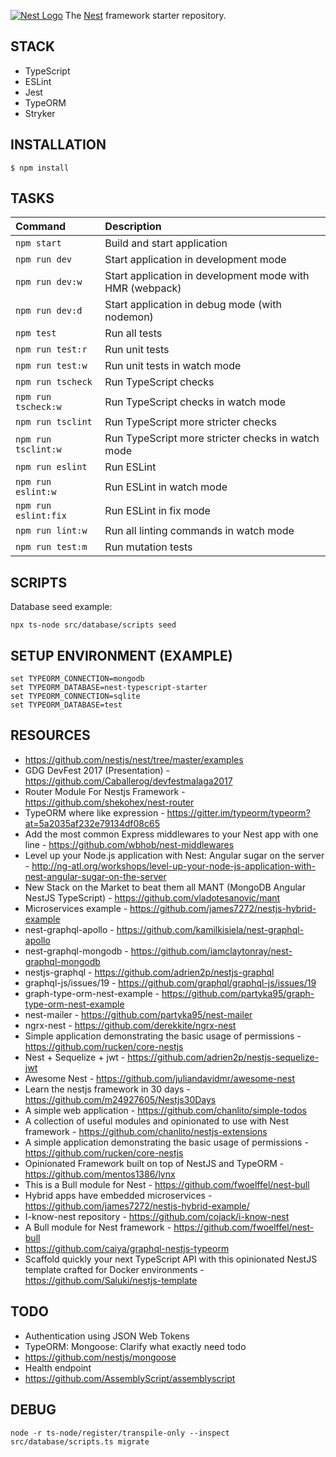 [![Nest Logo](http://kamilmysliwiec.com/public/nest-logo.png)](http://nestjs.com/)
The [Nest](https://github.com/unlight/nest-typescript-starter) framework starter repository. 

STACK
---
* TypeScript
* ESLint
* Jest
* TypeORM
* Stryker

INSTALLATION
---
```
$ npm install
```

TASKS
---
| Command              | Description                                              |
|:---------------------|:---------------------------------------------------------|
| `npm start`          | Build and start application                              |
| `npm run dev`        | Start application in development mode                    |
| `npm run dev:w`      | Start application in development mode with HMR (webpack) |
| `npm run dev:d`      | Start application in debug mode (with nodemon)           |
| `npm test`           | Run all tests                                            |
| `npm run test:r`     | Run unit tests                                           |
| `npm run test:w`     | Run unit tests in watch mode                             |
| `npm run tscheck`    | Run TypeScript checks                                    |
| `npm run tscheck:w`  | Run TypeScript checks in watch mode                      |
| `npm run tsclint`    | Run TypeScript more stricter checks                      |
| `npm run tsclint:w`  | Run TypeScript more stricter checks in watch mode        |
| `npm run eslint`     | Run ESLint                                               |
| `npm run eslint:w`   | Run ESLint in watch mode                                 |
| `npm run eslint:fix` | Run ESLint in fix mode                                   |
| `npm run lint:w`     | Run all linting commands in watch mode                   |
| `npm run test:m`     | Run mutation tests                                       |


SCRIPTS
---
Database seed example:
```
npx ts-node src/database/scripts seed
```

SETUP ENVIRONMENT (EXAMPLE)
---
```
set TYPEORM_CONNECTION=mongodb
set TYPEORM_DATABASE=nest-typescript-starter
set TYPEORM_CONNECTION=sqlite
set TYPEORM_DATABASE=test
```

RESOURCES
---
* https://github.com/nestjs/nest/tree/master/examples
* GDG DevFest 2017 (Presentation) - https://github.com/Caballerog/devfestmalaga2017
* Router Module For Nestjs Framework - https://github.com/shekohex/nest-router
* TypeORM where like expression - https://gitter.im/typeorm/typeorm?at=5a2035af232e79134df08c65
* Add the most common Express middlewares to your Nest app with one line - https://github.com/wbhob/nest-middlewares
* Level up your Node.js application with Nest: Angular sugar on the server - http://ng-atl.org/workshops/level-up-your-node-js-application-with-nest-angular-sugar-on-the-server
* New Stack on the Market to beat them all MANT (MongoDB Angular NestJS TypeScript) - https://github.com/vladotesanovic/mant
* Microservices example - https://github.com/james7272/nestjs-hybrid-example
* nest-graphql-apollo - https://github.com/kamilkisiela/nest-graphql-apollo
* nest-graphql-mongodb - https://github.com/iamclaytonray/nest-graphql-mongodb
* nestjs-graphql - https://github.com/adrien2p/nestjs-graphql
* graphql-js/issues/19 - https://github.com/graphql/graphql-js/issues/19
* graph-type-orm-nest-example - https://github.com/partyka95/graph-type-orm-nest-example
* nest-mailer - https://github.com/partyka95/nest-mailer
* ngrx-nest - https://github.com/derekkite/ngrx-nest
* Simple application demonstrating the basic usage of permissions - https://github.com/rucken/core-nestjs
* Nest + Sequelize + jwt - https://github.com/adrien2p/nestjs-sequelize-jwt
* Awesome Nest - https://github.com/juliandavidmr/awesome-nest
* Learn the nestjs framework in 30 days - https://github.com/m24927605/Nestjs30Days
* A simple web application - https://github.com/chanlito/simple-todos
* A collection of useful modules and opinionated to use with Nest framework - https://github.com/chanlito/nestjs-extensions
* A simple application demonstrating the basic usage of permissions - https://github.com/rucken/core-nestjs
* Opinionated Framework built on top of NestJS and TypeORM - https://github.com/mentos1386/lynx
* This is a Bull module for Nest - https://github.com/fwoelffel/nest-bull
* Hybrid apps have embedded microservices - https://github.com/james7272/nestjs-hybrid-example/
* I-know-nest repository - https://github.com/cojack/i-know-nest
* A Bull module for Nest framework - https://github.com/fwoelffel/nest-bull
* https://github.com/caiya/graphql-nestjs-typeorm
* Scaffold quickly your next TypeScript API with this opinionated NestJS template crafted for Docker environments - https://github.com/Saluki/nestjs-template

TODO
---
* Authentication using JSON Web Tokens
* TypeORM: Mongoose: Clarify what exactly need todo
* https://github.com/nestjs/mongoose
* Health endpoint
* https://github.com/AssemblyScript/assemblyscript

DEBUG
---
```
node -r ts-node/register/transpile-only --inspect src/database/scripts.ts migrate
```
